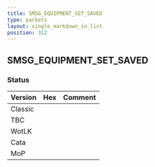```yaml
---
title: SMSG_EQUIPMENT_SET_SAVED
type: packets
layout: single_markdown_in_list
position: 312
---
```


## SMSG_EQUIPMENT_SET_SAVED

### Status

Version    | Hex        | Comment
---------- | ---------- | ---------- 
Classic    |            |
TBC        |            |
WotLK      |            |
Cata       |            |
MoP        |            |